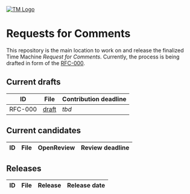 [![TM Logo](tm_logo.png)](https://www.timemachine.eu)

Requests for Comments
=====================

This repository is the main location to work on and release the finalized Time Machine *Request for Comments*. Currently, the process is being drafted in form of the [RFC-000](files/drafts/RFC-000/RFC-000.md).

Current drafts
------------

| ID      | File                                 | Contribution deadline |
| ------- | ------------------------------------ | --------------------- |
| RFC-000 | [draft](files/drafts/RFC-0/RFC-0.md) | *tbd*                 |

Current candidates
-------------

| ID  | File | OpenReview | Review deadline |
| --- | ---- | ---------- | --------------- |

Releases
-------------

| ID  | File | Release | Release date |
| --- | ---- | ------- | ------------ |
